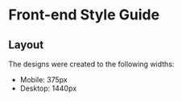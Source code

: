 # Front-end Style Guide

## Layout

The designs were created to the following widths:

- Mobile: 375px
- Desktop: 1440px

<!-- ## Colors

### Primary

#### Text

- Very dark desaturated blue: hsl(238, 29%, 16%)
- Soft red: hsl(14, 88%, 65%)

#### Gradient

Background gradient:

- Soft violet: hsl(273, 75%, 66%)
- Soft blue: hsl(240, 73%, 65%)

### Neutral

#### Text

- Very dark grayish blue: hsl(237, 12%, 33%)
- Dark grayish blue: hsl(240, 6%, 50%)

#### Dividers

- Light grayish blue: hsl(240, 5%, 91%) -->

<!-- ## Typography

### Body Copy

- Font size: 12px

-- ### Font

- Family: [Kumbh Sans](https://fonts.google.com/specimen/Kumbh+Sans)
- Weights: 400, 700  -->
